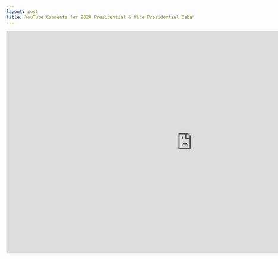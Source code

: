 ```yaml
---
layout: post
title: YouTube Comments for 2020 Presidential & Vice Presidential Debates
---
```



<iframe width="1000" height="600" src="https://johnmeaton.shinyapps.io/Shiny_debate_stats_2020/" frameborder="0" allowfullscreen></iframe>
